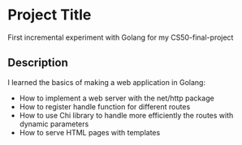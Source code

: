 # Project Title

First incremental experiment with Golang for my CS50-final-project

## Description

I learned the basics of making a web application in Golang:
- How to implement a web server with the net/http package
- How to register handle function for different routes
- How to use Chi library to handle more efficiently the routes with dynamic parameters
- How to serve HTML pages with templates
